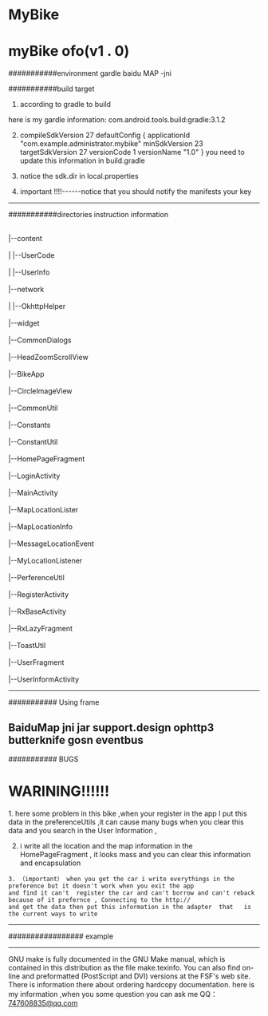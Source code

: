 # MyBike
myBike ofo(v1 . 0)
===========================================

###########environment gardle
baidu MAP -jni


###########build target

1. according to gradle to build 

here is my gardle information: 
com.android.tools.build:gradle:3.1.2

2.   compileSdkVersion 27
      defaultConfig {
        applicationId "com.example.administrator.mybike"
        minSdkVersion 23
        targetSdkVersion 27
        versionCode 1
        versionName "1.0"
        }
        you need to update this information in build.gradle
        
 3. notice the sdk.dir in local.properties
 
 4. important !!!!------notice that you should notify the manifests your key 
    
--------------------
 ###########directories instruction information
 
 
 

  <br>|--content</br>
   <br> |   |--UserCode</br>
  <br>  |   |--UserInfo</br>
  <br>  |--network</br>
  <br>  |   |--OkhttpHelper</br>
  <br>  |--widget</br>
  <br>      |--CommonDialogs</br>
   <br>     |--HeadZoomScrollView</br>
   <br> |--BikeApp</br>
  <br>  |--CircleImageView</br>
  <br>  |--CommonUtil</br>
  <br>  |--Constants</br>
  <br>  |--ConstantUtil</br>
   <br> |--HomePageFragment</br>
   <br> |--LoginActivity</br>
   <br> |--MainActivity</br>
   <br> |--MapLocationLister</br>
   <br> |--MapLocationInfo</br>
  <br>  |--MessageLocationEvent</br>
  <br>  |--MyLocationListener</br>
  <br>  |--PerferenceUtil</br>
  <br>  |--RegisterActivity</br>
   <br> |--RxBaseActivity</br>
   <br> |--RxLazyFragment</br>
   <br> |--ToastUtil</br>
   <br> |--UserFragment</br>
   <br> |--UserInformActivity</br>
  
  ------------------------
   ########### Using frame
   
   
   BaiduMap jni jar     support.design    ophttp3     butterknife     gosn     eventbus
   -----------------------
    
  ###########       BUGS
  <h1>WARINING!!!!!!</h1>
  1. here some problem in this bike ,when your register in the app I put this data in the preferenceUtils ,it can cause many bugs 
   when you clear this data 
   and you search in the User Information , 
   
   2. i write all the location and the map  information  in the  HomePageFragment , it looks mass and
    you can clear this information and encapsulation
    
    3. （important） when you get the car i write everythings in the preference but it doesn't work when you exit the app
    and find it can't  register the car and can't borrow and can't reback because of it prefernce , Connecting to the http://
    and get the data then put this information in the adapter  that   is  the current ways to write 
   


-------------------------------------------------------------
################# example





















-------------

GNU make is fully documented in the GNU Make manual, which is contained
in this distribution as the file make.texinfo.  You can also find
on-line and preformatted (PostScript and DVI) versions at the FSF's web
site.  There is information there about ordering hardcopy documentation.
 here is my information ,when you some question you can ask me 
   QQ：747608835@qq.com
   
   
   
